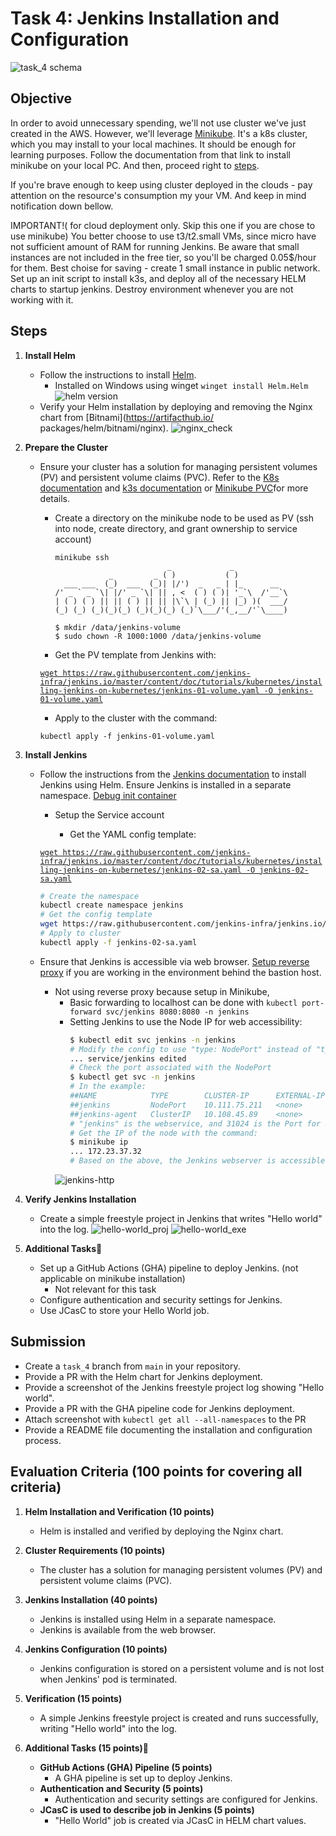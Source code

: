# Task 4: Jenkins Installation and Configuration

![task_4 schema](/.visual_assets/task_4-6.png)

## Objective

In order to avoid unnecessary spending, we'll not use cluster we've just created in the AWS. However, we'll leverage [Minikube](https://minikube.sigs.k8s.io/docs/start/?arch=%2Fmacos%2Fx86-64%2Fstable%2Fbinary+download). It's a k8s cluster, which you may install to your local machines. It should be enough for learning purposes. Follow the documentation from that link to install minikube on your local PC. And then, proceed right to [steps](#steps).

If you're brave enough to keep using cluster deployed in the clouds - pay attention on the resource's consumption my your VM. And keep in mind notification down bellow.

IMPORTANT!( for cloud deployment only. Skip this one if you are chose to use minikube) You better choose to use t3/t2.small VMs, since micro have not sufficient amount of RAM for running Jenkins. Be aware that small instances are not included in the free tier, so you'll be charged 0.05$/hour for them.
Best choise for saving - create 1 small instance in public network. Set up an init script to install k3s, and deploy all of the necessary HELM charts to startup jenkins. Destroy environment whenever you are not working with it.

## Steps

1. **Install Helm**

   - Follow the instructions to install [Helm](https://helm.sh/).
      + Installed on Windows using winget `winget install Helm.Helm`
      ![helm version](/.visual_assets/helm_version.png)
   - Verify your Helm installation by deploying and removing the Nginx chart from [Bitnami](https://artifacthub.io/
   packages/helm/bitnami/nginx).
      ![nginx_check](/.visual_assets/nginx_check.png)
2. **Prepare the Cluster**

   - Ensure your cluster has a solution for managing persistent volumes (PV) and persistent volume claims (PVC). Refer to the [K8s documentation](https://kubernetes.io/docs/concepts/storage/volumes/) and [k3s documentation](https://docs.k3s.io/storage) or [Minikube PVC](https://minikube.sigs.k8s.io/docs/handbook/persistent_volumes/)for more details.
      + Create a directory on the minikube node to be used as PV (ssh into node, create directory, and grant ownership to service account)
         ```plaintext
         minikube ssh
                                  _             _
                     _         _ ( )           ( )
           ___ ___  (_)  ___  (_)| |/')  _   _ | |_      __
         /' _ ` _ `\| |/' _ `\| || , <  ( ) ( )| '_`\  /'__`\
         | ( ) ( ) || || ( ) || || |\`\ | (_) || |_) )(  ___/
         (_) (_) (_)(_)(_) (_)(_)(_) (_)`\___/'(_,__/'`\____)

         $ mkdir /data/jenkins-volume
         $ sudo chown -R 1000:1000 /data/jenkins-volume
         ```
      + Get the PV template from Jenkins with:

      [`wget https://raw.githubusercontent.com/jenkins-infra/jenkins.io/master/content/doc/tutorials/kubernetes/installing-jenkins-on-kubernetes/jenkins-01-volume.yaml -O jenkins-01-volume.yaml`](https://raw.githubusercontent.com/jenkins-infra/jenkins.io/master/content/doc/tutorials/kubernetes/installing-jenkins-on-kubernetes/jenkins-01-volume.yaml)
      
      + Apply to the cluster with the command:

      `kubectl apply -f jenkins-01-volume.yaml`

3. **Install Jenkins**

   - Follow the instructions from the [Jenkins documentation](https://www.jenkins.io/doc/book/installing/kubernetes/#install-jenkins-with-helm-v3) to install Jenkins using Helm. Ensure Jenkins is installed in a separate namespace.
     [Debug init container](https://kubernetes.io/docs/tasks/debug/debug-application/debug-init-containers/#accessing-logs-from-init-containers)

      + Setup the Service account
      
         + Get the YAML config template:

      [`wget https://raw.githubusercontent.com/jenkins-infra/jenkins.io/master/content/doc/tutorials/kubernetes/installing-jenkins-on-kubernetes/jenkins-02-sa.yaml -O jenkins-02-sa.yaml`](https://raw.githubusercontent.com/jenkins-infra/jenkins.io/master/content/doc/tutorials/kubernetes/installing-jenkins-on-kubernetes/jenkins-02-sa.yaml)
      
      ```bash
      # Create the namespace
      kubectl create namespace jenkins
      # Get the config template
      wget https://raw.githubusercontent.com/jenkins-infra/jenkins.io/master/content/doc/tutorials/kubernetes/installing-jenkins-on-kubernetes/jenkins-02-sa.yaml -O jenkins-02-sa.yaml
      # Apply to cluster
      kubectl apply -f jenkins-02-sa.yaml
      ```

   - Ensure that Jenkins is accessible via web browser. [Setup reverse proxy](https://www.digitalocean.com/community/tutorials/how-to-configure-nginx-as-a-reverse-proxy-on-ubuntu-22-04) if you are working in the environment behind the bastion host.

      + Not using reverse proxy because setup in Minikube,
         + Basic forwarding to localhost can be done with  `kubectl port-forward svc/jenkins 8080:8080 -n jenkins`
         + Setting Jenkins to use the Node IP for web accessibility:
            ```bash
            $ kubectl edit svc jenkins -n jenkins
            # Modify the config to use "type: NodePort" instead of "type: ClusterIP"
            ... service/jenkins edited
            # Check the port associated with the NodePort 
            $ kubectl get svc -n jenkins
            # In the example:
            ##NAME            TYPE        CLUSTER-IP      EXTERNAL-IP   PORT(S)          AGE
            ##jenkins         NodePort    10.111.75.211   <none>        8080:31024/TCP   9m1s
            ##jenkins-agent   ClusterIP   10.108.45.89    <none>        50000/TCP        9m1s
            # "jenkins" is the webservice, and 31024 is the Port for access
            # Get the IP of the node with the command:
            $ minikube ip
            ... 172.23.37.32
            # Based on the above, the Jenkins webserver is accessible at http://172.23.37.32:31024/login
            ```
        ![jenkins-http](/.visual_assets/jenkins-http.png)
 


4. **Verify Jenkins Installation**

   - Create a simple freestyle project in Jenkins that writes "Hello world" into the log.
 ![hello-world_proj](/.visual_assets/hello-world_proj.png)
 ![hello-world_exe](/.visual_assets/hello-world_exe.png)



5. **Additional Tasks💫**
   - Set up a GitHub Actions (GHA) pipeline to deploy Jenkins. (not applicable on minikube installation)
      + Not relevant for this task
   - Configure authentication and security settings for Jenkins.
   - Use JCasC to store your Hello World job.

## Submission

- Create a `task_4` branch from `main` in your repository.
- Provide a PR with the Helm chart for Jenkins deployment.
- Provide a screenshot of the Jenkins freestyle project log showing "Hello world".
- Provide a PR with the GHA pipeline code for Jenkins deployment.
- Attach screenshot with `kubectl get all --all-namespaces` to the PR
- Provide a README file documenting the installation and configuration process.

## Evaluation Criteria (100 points for covering all criteria)

1. **Helm Installation and Verification (10 points)**

   - Helm is installed and verified by deploying the Nginx chart.

2. **Cluster Requirements (10 points)**

   - The cluster has a solution for managing persistent volumes (PV) and persistent volume claims (PVC).

3. **Jenkins Installation (40 points)**

   - Jenkins is installed using Helm in a separate namespace.
   - Jenkins is available from the web browser.

4. **Jenkins Configuration (10 points)**

   - Jenkins configuration is stored on a persistent volume and is not lost when Jenkins' pod is terminated.

5. **Verification (15 points)**

   - A simple Jenkins freestyle project is created and runs successfully, writing "Hello world" into the log.

6. **Additional Tasks (15 points)💫**
   - **GitHub Actions (GHA) Pipeline (5 points)**
     - A GHA pipeline is set up to deploy Jenkins.
   - **Authentication and Security (5 points)**
     - Authentication and security settings are configured for Jenkins.
   - **JCasC is used to describe job in Jenkins (5 points)**
     - "Hello World" job is created via JCasC in HELM chart values.
